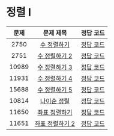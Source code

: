 # 정렬 I

| 문제 | 문제 제목 | 정답 코드 |
| :--: | :--: | :--: |
| 2750 | [수 정렬하기](https://www.acmicpc.net/problem/2750) | [정답 코드](2750.swift) |
| 2751 | [수 정렬하기 2](https://www.acmicpc.net/problem/2751) | [정답 코드](2751.swift) |
| 10989 | [수 정렬하기 3](https://www.acmicpc.net/problem/10989) | [정답 코드](10989.swift) |
| 11931 | [수 정렬하기 4](https://www.acmicpc.net/problem/11931) | [정답 코드](11931.swift) |
| 15688 | [수 정렬하기 5](https://www.acmicpc.net/problem/15688) | [정답 코드](15688.swift) |
| 10814 | [나이순 정렬](https://www.acmicpc.net/problem/10814) | [정답 코드](10814.swift) |
| 11650 | [좌표 정렬하기](https://www.acmicpc.net/problem/11650) | [정답 코드](11650.swift) |
| 11651 | [좌표 정렬하기 2](https://www.acmicpc.net/problem/11651) | [정답 코드](11651.swift) |
